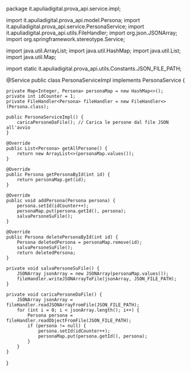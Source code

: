 package it.apuliadigital.prova_api.service.impl;

import it.apuliadigital.prova_api.model.Persona;
import it.apuliadigital.prova_api.service.PersonaService;
import it.apuliadigital.prova_api.utils.FileHandler;
import org.json.JSONArray;
import org.springframework.stereotype.Service;

import java.util.ArrayList;
import java.util.HashMap;
import java.util.List;
import java.util.Map;

import static it.apuliadigital.prova_api.utils.Constants.JSON_FILE_PATH;

@Service
public class PersonaServiceImpl implements PersonaService {

    private Map<Integer, Persona> personaMap = new HashMap<>();
    private int idCounter = 1;
    private FileHandler<Persona> fileHandler = new FileHandler<>(Persona.class);

    public PersonaServiceImpl() {
        caricaPersoneDaFile(); // Carica le persone dal file JSON all'avvio
    }

    @Override
    public List<Persona> getAllPersone() {
        return new ArrayList<>(personaMap.values());
    }

    @Override
    public Persona getPersonaById(int id) {
        return personaMap.get(id);
    }

    @Override
    public void addPersona(Persona persona) {
        persona.setId(idCounter++);
        personaMap.put(persona.getId(), persona);
        salvaPersoneSuFile();
    }

    @Override
    public Persona deletePersonaById(int id) {
        Persona deletedPersona = personaMap.remove(id);
        salvaPersoneSuFile();
        return deletedPersona;
    }

    private void salvaPersoneSuFile() {
        JSONArray jsonArray = new JSONArray(personaMap.values());
        fileHandler.writeJSONArrayToFile(jsonArray, JSON_FILE_PATH);
    }

    private void caricaPersoneDaFile() {
        JSONArray jsonArray = fileHandler.readJSONArrayFromFile(JSON_FILE_PATH);
        for (int i = 0; i < jsonArray.length(); i++) {
            Persona persona = fileHandler.readObjectFromFile(JSON_FILE_PATH);
            if (persona != null) {
                persona.setId(idCounter++);
                personaMap.put(persona.getId(), persona);
            }
        }
    }
}